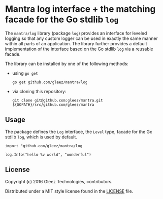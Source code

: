 
# Mantra log interface + the matching facade for the Go stdlib `log`

The `mantra/log` library (package `log`) provides an interface for leveled logging so
that any custom logger can be used in exactly the same manner within all parts of an application.
The library further provides a default implementation of the interface based on the Go stdlib
`log` via a reusable facade.

The library can be installed by one of the following methods:

* using `go get`

	```
	go get github.com/gleez/mantra/log
	```

* via cloning this repository:

	```
	git clone git@github.com:gleez/mantra.git ${GOPATH}/src/github.com/gleez/mantra
	```

## Usage

The package defines the `Log` interface, the `Level` type, facade for the Go stdlib
`log`, which is used by default.

	import "github.com/gleez/mantra/log

	log.Info("hello %v world", "wonderful")


## License

Copyright (c) 2016 Gleez Technologies, contributors.

Distributed under a MIT style license found in the [LICENSE][license] file.

[go]: https://golang.org
[docs]: https://godoc.org/github.com/gleez/mantra/log
[license]: https://github.com/gleez/mantra/blob/master/LICENSE


